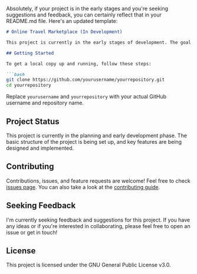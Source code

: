 Absolutely, if your project is in the early stages and you're seeking suggestions and feedback, you can certainly reflect that in your README.md file. Here's an updated template:

```markdown
# Online Travel Marketplace (In Development)

This project is currently in the early stages of development. The goal is to create an online marketplace for travel services where users can browse, book, and pay for various travel services.

## Getting Started

To get a local copy up and running, follow these steps:

```bash
git clone https://github.com/yourusername/yourrepository.git
cd yourrepository
```

Replace `yourusername` and `yourrepository` with your actual GitHub username and repository name.

## Project Status

This project is currently in the planning and early development phase. The basic structure of the project is being set up, and key features are being designed and implemented.

## Contributing

Contributions, issues, and feature requests are welcome! Feel free to check [issues page](https://github.com/yourusername/yourrepository/issues). You can also take a look at the [contributing guide](https://github.com/yourusername/yourrepository/blob/main/CONTRIBUTING.md).

## Seeking Feedback

I'm currently seeking feedback and suggestions for this project. If you have any ideas or if you're interested in collaborating, please feel free to open an issue or get in touch!

## License

This project is licensed under the GNU General Public License v3.0.

